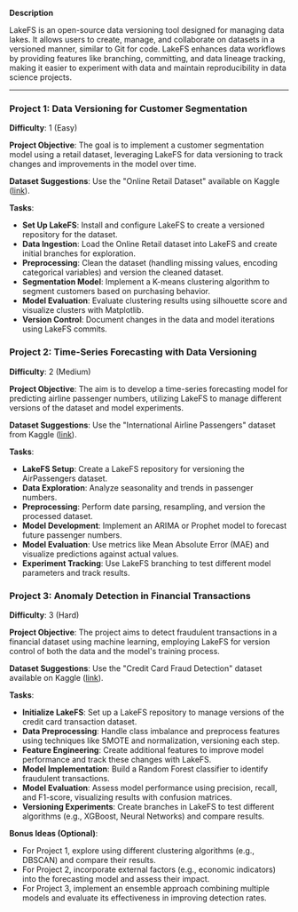 **Description**

LakeFS is an open-source data versioning tool designed for managing data lakes. It allows users to create, manage, and collaborate on datasets in a versioned manner, similar to Git for code. LakeFS enhances data workflows by providing features like branching, committing, and data lineage tracking, making it easier to experiment with data and maintain reproducibility in data science projects.

---

### Project 1: Data Versioning for Customer Segmentation
**Difficulty**: 1 (Easy)

**Project Objective**: The goal is to implement a customer segmentation model using a retail dataset, leveraging LakeFS for data versioning to track changes and improvements in the model over time.

**Dataset Suggestions**: Use the "Online Retail Dataset" available on Kaggle ([link](https://www.kaggle.com/datasets/mashlyn/online-retail)).

**Tasks**:
- **Set Up LakeFS**: Install and configure LakeFS to create a versioned repository for the dataset.
- **Data Ingestion**: Load the Online Retail dataset into LakeFS and create initial branches for exploration.
- **Preprocessing**: Clean the dataset (handling missing values, encoding categorical variables) and version the cleaned dataset.
- **Segmentation Model**: Implement a K-means clustering algorithm to segment customers based on purchasing behavior.
- **Model Evaluation**: Evaluate clustering results using silhouette score and visualize clusters with Matplotlib.
- **Version Control**: Document changes in the data and model iterations using LakeFS commits.

### Project 2: Time-Series Forecasting with Data Versioning
**Difficulty**: 2 (Medium)

**Project Objective**: The aim is to develop a time-series forecasting model for predicting airline passenger numbers, utilizing LakeFS to manage different versions of the dataset and model experiments.

**Dataset Suggestions**: Use the "International Airline Passengers" dataset from Kaggle ([link](https://www.kaggle.com/datasets/rakannimer/air-passengers)).

**Tasks**:
- **LakeFS Setup**: Create a LakeFS repository for versioning the AirPassengers dataset.
- **Data Exploration**: Analyze seasonality and trends in passenger numbers.
- **Preprocessing**: Perform date parsing, resampling, and version the processed dataset.
- **Model Development**: Implement an ARIMA or Prophet model to forecast future passenger numbers.
- **Model Evaluation**: Use metrics like Mean Absolute Error (MAE) and visualize predictions against actual values.
- **Experiment Tracking**: Use LakeFS branching to test different model parameters and track results.


### Project 3: Anomaly Detection in Financial Transactions
**Difficulty**: 3 (Hard)

**Project Objective**: The project aims to detect fraudulent transactions in a financial dataset using machine learning, employing LakeFS for version control of both the data and the model's training process.

**Dataset Suggestions**: Use the "Credit Card Fraud Detection" dataset available on Kaggle ([link](https://www.kaggle.com/datasets/dalpozz/creditcard-fraud)).

**Tasks**:
- **Initialize LakeFS**: Set up a LakeFS repository to manage versions of the credit card transaction dataset.
- **Data Preprocessing**: Handle class imbalance and preprocess features using techniques like SMOTE and normalization, versioning each step.
- **Feature Engineering**: Create additional features to improve model performance and track these changes with LakeFS.
- **Model Implementation**: Build a Random Forest classifier to identify fraudulent transactions.
- **Model Evaluation**: Assess model performance using precision, recall, and F1-score, visualizing results with confusion matrices.
- **Versioning Experiments**: Create branches in LakeFS to test different algorithms (e.g., XGBoost, Neural Networks) and compare results.

**Bonus Ideas (Optional)**: 
- For Project 1, explore using different clustering algorithms (e.g., DBSCAN) and compare their results.
- For Project 2, incorporate external factors (e.g., economic indicators) into the forecasting model and assess their impact.
- For Project 3, implement an ensemble approach combining multiple models and evaluate its effectiveness in improving detection rates.

